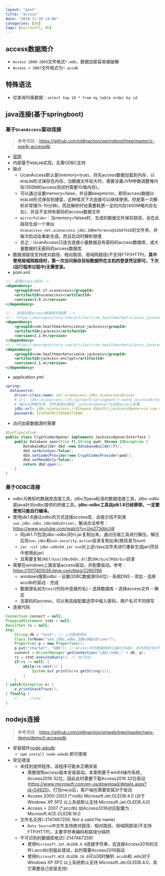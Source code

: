 ```yaml
---
layout: "post"
title: "access"
date: "2018-11-20 14:06"
categories: [db]
tags: [microsoft, db]
---
```


## access数据简介

- `Access 2000-2003`文件格式`*.mdb`，数据加密容易被破解
- `Access > 2007`文件格式为`*.accdb`

## 特殊语法

- 仅查询10条数据：`select top 10 * from my_table order by id`

## java连接(基于springboot)

### 基于`UcanAccess`驱动连接

> 参考项目：https://github.com/oldinaction/springboot/tree/master/z-exe4j-accessdb
   
- [官网](http://ucanaccess.sourceforge.net/site.html)
- 内部基于`HSQLDB`实现。无需ODBC支持
- 缺点
    - UcanAccess默认是(memory=true)，将先access数据加载到内存，以`HSQLDB`形式保存在内存。当数据文件较大时，需要设置JVM参数调整堆内存(350M的access测试时需要1G堆内存)。
    - 可以通过设置memory=false，并设置keepmirror，即将access数据以`HSQLDB`形式保存到硬盘，这种情况下次连接可以继续使用。但是第一次解析非常慢(5-10分钟)，而且解析时也需要耗费一定的内存(400M堆内存左右)，并且不支持有密码的access数据文件
    - `mirrorFolder`：当memory=falses时，生成的数据文件保存路径，会在此路径生成一个类似`Ucanaccess_net.ucanaccess.jdbc.DBReference@328d761b`的文件夹，并每次启动会重新生成，而且启动时解析很慢
    - 总之：UcanAccess只适合连接小量数据且有密码的access数据库，或大量数据的无密码的access数据库
- 数据源路径支持绝对路径、相对路径、局域网路径(不支持FTP/HTTP)。**其中使用局域网路径时，第一次访问保存目标数据所在主机的登录凭证即可，下次(运行程序过程中)无需登录。**
- pom.xml

```xml
<!--连接access驱动-->
<dependency>
    <groupId>net.sf.ucanaccess</groupId>
    <artifactId>ucanaccess</artifactId>
    <version>3.0.1</version>
</dependency>

<!-- 连接加密access数据库时需要 -->
<!-- https://mvnrepository.com/artifact/com.healthmarketscience.jackcess/jackcess -->
<dependency>
    <groupId>com.healthmarketscience.jackcess</groupId>
    <artifactId>jackcess</artifactId>
    <version>2.1.0</version>
</dependency>
<!-- https://mvnrepository.com/artifact/com.healthmarketscience.jackcess/jackcess-encrypt -->
<dependency>
    <groupId>com.healthmarketscience.jackcess</groupId>
    <artifactId>jackcess-encrypt</artifactId>
    <version>2.1.4</version>
</dependency>
```
- application.yml

```yml
spring:
  datasource:
    driver-class-name: net.ucanaccess.jdbc.UcanaccessDriver
    # url: jdbc:ucanaccess://D:/gitwork/springboot/z-exe4j-accessdb/test.accdb;memory=true
    # 通过vm参数传递，可传递相对路径。jackcessOpener为加密access配置
    jdbc-url: jdbc:ucanaccess://${myexe.dbpath};jackcessOpener=cn.com.unilog.fedex.config.CryptCodecOpener;memory=true
    password: 123456F0C2785DA271888
```
- 访问加密数据源时需要

```java
@Configuration
public class CryptCodecOpener implements JackcessOpenerInterface {
    public Database open(File fl,String pwd) throws IOException {
        DatabaseBuilder dbd =new DatabaseBuilder(fl);
        dbd.setAutoSync(false);
        dbd.setCodecProvider(new CryptCodecProvider(pwd));
        dbd.setReadOnly(false);
        return dbd.open();
    }
}
```

### 基于ODBC连接

- odbc为微软的数据库连接工具，jdbc为java标准的数据连接工具，jdbc-odbc是java针对odbc提供的桥接工具。**jdbc-odbc工具自jdk1.8已经移除，一定要使用只能自行编译。**
- 使用jdk1.8通过odbc的方式连接access库，会提示找不到类`sun.jdbc.odbc.JdbcOdbcDriver`。解决办法参考：https://www.youtube.com/watch?v=Um273dtsUt8
    - 将jdk1.7(包含jdbc-odbc)的rt.jar复制出来，通过压缩工具进行解压。解压后将`sun.jdbc`和`sun.security.action`目录复制出来(根目录为sun)
    - `jar -cvf jdbc-odbc64.jar sun`对上述class文件夹进行重新生成jar(项目中使用此jar)
    - 且需要复制`JRE7/bin/JdbcOdbc.dll`到`JDK/bin`/`JRE8/bin`目录
- 需要在windows上面安装access驱动，并配置驱动。参考：https://1017401036.iteye.com/blog/2260786
    - windows搜索odbc - 设置ODBC数据源(64位) - 系统DNS - 添加 - 选择accdb的驱动 - 完成
    - 数据源名如为`test`(代码中连接的名) – 选择数据库 – 选择access文件 – 确定
    - 含密码的access，可以再高级配置选项中输入密码，用户名可不同填写
- 连接代码

```java
Connection connect = null;
PreparedStatement stmt = null;
ResultSet rs = null;
try{
    String db = "test"; // 上述数据源名
    Class.forName("sun.jdbc.odbc.JdbcOdbcDriver");
    Properties p = new Properties();
    p.put("charSet", "GBK"); // Access中的数据库默认编码为GBK，本地项目为UTF-8，若不转码会出现乱码
    connect = DriverManager.getConnection("jdbc:odbc:" + db, p);
    rs = stmt.executeQuery(); // 执行SQL
    if(rs != null) {
        while(rs.next()) {
            System.out.println(rs.getString(1));
        }
    }
} catch(Exception e) {
    e.printStackTrace();
} finally {
    // ... close
}
```

## nodejs连接

> 参考项目：https://github.com/oldinaction/smweb/tree/master/nwjs-demo/demo3-accessdb

- 安装插件[node-adodb](https://github.com/nuintun/node-adodb)
    - `npm install node-adodb` 即可使用
- 常见错误
    - 未找到提供程序。该程序可能未正确安装
        - 需要按照access版本安装驱动。本案例基于win64操作系统，Access2016 32位，因此此时需要下载Access2016 32位驱动(https://www.microsoft.com/en-us/download/details.aspx?id=54920)。打包nw.js后，客户端也需要安装对于驱动
        - Access 2000-2003 (*.mdb) Microsoft.Jet.OLEDB.4.0 (对于 Windows XP SP2 以上系统默认支持 Microsoft.Jet.OLEDB.4.0)
        - Access > 2007 (*.accdb) 如Access2016对应配置为：Microsoft.ACE.OLEDB.16.0
    - 文件名无效(-2147467259, Not a valid file name)
        - `Data Source`中文件支持绝对路径、相对路径、局域网路径(不支持FTP/HTTP)，主要字符串编码和路径分隔符
    - 不可识别的数据库格式(-2147467259)
        - 使用`Microsoft.Jet.OLEDB.4.0`连接字符串，去连接Access2016的文件(.accdb)则报此错误，此时需要Access2016驱动
        - 使用`Microsoft.ACE.OLEDB.16.0`可以同时解析`.accdb`和`.mdb`(对于 Windows XP SP2 以上系统默认支持 Microsoft.Jet.OLEDB.4.0，其它需要自己安装支持)


